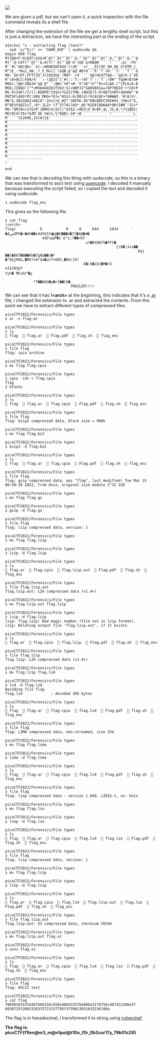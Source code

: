 <img src="img/challenge.png">

We are given a pdf, but we can't open it, a quick inspection with the file command reveals its a shell file.

After changing the extension of the file we get a lengthy shell script, but this is just a distraction, we have the interesting part at the ending of the script.
```shell
${echo} "x - extracting flag (text)"
  sed 's/^X//' << 'SHAR_EOF' | uudecode &&
begin 600 flag
M(3QA<F-H/@IF;&%G+R`@("`@("`@("`@,"`@("`@("`@("`@,"`@("`@,"`@
M("`@-C0T("`@("`Q,#(T("`@("`@8`K'<6D`&+RD@0`````!````,&(_-P4`
M``#\`69L86<``$)::#DQ05DF4UG'(\VD```=?___9]]9F_E#_OO_V?OYM_)_
M^]E_-*N=Z_XW__?_F_M=[[`!&QB.@`&@`#0!H`-`R``T`>H:``T-```T```&
M0-`&U!DT,FFTC3U'J>33U3U$`!M0T-`/4`````&@!HS4TT&@--`&@!H-J`VD
M`\H>@C3:F@9/4```:-!Z@JI^J`#(::`T:-!HT`T`::`T`:!D#"`T&@#)B!D#
M0&(:!@@!IB&1H`&@`@"``:QW<`%0^<#-`H'%O"!X""9>>CLAD.(^[PL6/A-B
ME6;]I0QU'(^*<M3A4G020JTX$V:S)<UBPJJ^GA05BX1&=/GP?0Q[D'+!CD+P
MV_K+I4K!/7/[]-KD0PR"2X$3<7S15]YM6_(0H3E!5-0!0@?S%M7+4@%KW"`W
M9TXF\AOG*PC:URG`MOO+*RJ="HSSJ-6/DB)$)!9J4C@F+*0#WWI-'H!8/V/.
MN"&.IB25D82>88[8^:1U<C>D_#Z*'38P5K.XK"R0U$BFCIM2#VV_(5N+2"$,
M^0E%Y%8Z1>T,:6*-JLZ>'\T^3?74((H3*_@S"H1E6[0DKAA*00(S#W`"JC<*
M6:^6M[N<>27G/R`1BRH($\$2[("$7&2->AHJ\X`#>0P,$L`J5,#,*/%1BD1!
MO!RC4\T6>?$ZM`$K_%W)%.%"0QR/-I#'<0`````````````!``````````L`
M`````%1204E,15(A(2$`````````````````````````````````````````
M````````````````````````````````````````````````````````````
M````````````````````````````````````````````````````````````
M````````````````````````````````````````````````````````````
M````````````````````````````````````````````````````````````
M````````````````````````````````````````````````````````````
M````````````````````````````````````````````````````````````
M````````````````````````````````````````````````````````````
M````````````````````````````````````````````````````````````
M````````````````````````````````````````````````````````````
,````````````````
`
end
```
We can see that is decoding this thing with uudecode, so this is a binary that was transformed to ascii text using [uuencode](https://linux.die.net/man/1/uuencode). I decoded it manually because executing the script failed, so i copied the text and decoded it using uudecode.
```shell
❯ uudecode flag_enc
```
This gives us the following file.
```shell
❯ cat flag
!<arch>
flag/           0           0     0     644     1024      `
�4ښOPh�~�4h��i4dY&SY�ͤg�C���4�7]�4@�4�
                 4Ɉ@!wpP�ż &^z;!��>bf
                                     ur�RtB8f%�ªFt�
                                                   {rB�˥J=s��
                                                             Kq|��[�9AT�B��Rk�7gN&��)�*
�"D$jR8&,�MX?cθ!$a�ur7>60V,�Rm![H!
                                  	E�:E�ibΞ�M�+3
e[$JA3p7
Yy%� 쀄\dz*�y

             *T��DAS�y�+]��C6�
                              TRAILER!!!⏎                                                                                                           
```
We can see that it has **!\<arch\>** at the beginning, this indicates that it's a [.ar](https://linux.die.net/man/1/ar) file, i changed the extension to .ar and extracted the contents. From this point we have to extract different types of compressed files.
```shell
picoCTF2022/Forensics/File types
❯ ar -x flag.ar

picoCTF2022/Forensics/File types
❯ ls
 flag   flag.ar   Flag.pdf   flag.sh   flag_enc

picoCTF2022/Forensics/File types
❯ file flag
flag: cpio archive

picoCTF2022/Forensics/File types
❯ mv flag flag.cpio

picoCTF2022/Forensics/File types
❯ cpio -idv < flag.cpio
flag
2 blocks

picoCTF2022/Forensics/File types
❯ ls
 flag   flag.ar   flag.cpio   Flag.pdf   flag.sh   flag_enc

picoCTF2022/Forensics/File types
❯ file flag
flag: bzip2 compressed data, block size = 900k

picoCTF2022/Forensics/File types
❯ mv flag flag.bz2

picoCTF2022/Forensics/File types
❯ bzip2 -d flag.bz2

picoCTF2022/Forensics/File types
❯ ls
 flag   flag.ar   flag.cpio   Flag.pdf   flag.sh   flag_enc

picoCTF2022/Forensics/File types
❯ file flag
flag: gzip compressed data, was "flag", last modified: Tue Mar 15 06:50:39 2022, from Unix, original size modulo 2^32 328

picoCTF2022/Forensics/File types
❯ mv flag flag.gz

picoCTF2022/Forensics/File types
❯ gzip -d flag.gz

picoCTF2022/Forensics/File types
❯ file flag
flag: lzip compressed data, version: 1

picoCTF2022/Forensics/File types
❯ mv flag flag.lzip

picoCTF2022/Forensics/File types
❯ lzip -d flag.lzip

picoCTF2022/Forensics/File types
❯ ls
 flag.ar   flag.cpio   flag.lzip.out   Flag.pdf   flag.sh   flag_enc

picoCTF2022/Forensics/File types
❯ file flag.lzip.out
flag.lzip.out: LZ4 compressed data (v1.4+)

picoCTF2022/Forensics/File types
❯ mv flag.lzip.out flag.lzip

picoCTF2022/Forensics/File types
❯ lzip -d flag.lzip
lzip: flag.lzip: Bad magic number (file not in lzip format).
lzip: Deleting output file 'flag.lzip.out', if it exists.

picoCTF2022/Forensics/File types
❯ ls
 flag.ar   flag.cpio   flag.lzip   Flag.pdf   flag.sh   flag_enc

picoCTF2022/Forensics/File types
❯ file flag.lzip
flag.lzip: LZ4 compressed data (v1.4+)

picoCTF2022/Forensics/File types
❯ mv flag.lzip flag.lz4

picoCTF2022/Forensics/File types
❯ lz4 -d flag.lz4
Decoding file flag
flag.lz4             : decoded 266 bytes

picoCTF2022/Forensics/File types
❯ ls
 flag   flag.ar   flag.cpio   flag.lz4   Flag.pdf   flag.sh   flag_enc

picoCTF2022/Forensics/File types
❯ file flag
flag: LZMA compressed data, non-streamed, size 254

picoCTF2022/Forensics/File types
❯ mv flag flag.lzma

picoCTF2022/Forensics/File types
❯ lzma -d flag.lzma

picoCTF2022/Forensics/File types
❯ ls
 flag   flag.ar   flag.cpio   flag.lz4   Flag.pdf   flag.sh   flag_enc

picoCTF2022/Forensics/File types
❯ file flag
flag: lzop compressed data - version 1.040, LZO1X-1, os: Unix

picoCTF2022/Forensics/File types
❯ mv flag flag.lzo

picoCTF2022/Forensics/File types
❯ lzop -d flag.lzo

picoCTF2022/Forensics/File types
❯ ls
 flag   flag.ar   flag.cpio   flag.lz4   flag.lzo   Flag.pdf   flag.sh   flag_enc

picoCTF2022/Forensics/File types
❯ file flag
flag: lzip compressed data, version: 1

picoCTF2022/Forensics/File types
❯ mv flag flag.lzip

picoCTF2022/Forensics/File types
❯ lzip -d flag.lzip

picoCTF2022/Forensics/File types
❯ ls
 flag.ar   flag.cpio   flag.lz4   flag.lzip.out   flag.lzo   Flag.pdf   flag.sh   flag_enc

picoCTF2022/Forensics/File types
❯ file flag.lzip.out
flag.lzip.out: XZ compressed data, checksum CRC64

picoCTF2022/Forensics/File types
❯ mv flag.lzip.out flag.xz

picoCTF2022/Forensics/File types
❯ unxz flag.xz

picoCTF2022/Forensics/File types
❯ ls
 flag   flag.ar   flag.cpio   flag.lz4   flag.lzo   Flag.pdf   flag.sh   flag_enc

picoCTF2022/Forensics/File types
❯ file flag
flag: ASCII text

picoCTF2022/Forensics/File types
❯ cat flag
7069636f4354467b66316c656e406d335f6d406e3170756c407431306e5f
6630725f3062326375723137795f37396230316332367d0a
```
The flag is in hexadecimal, i transformed it to string using [cyberchef](https://gchq.github.io/CyberChef/#recipe=From_Hex('Auto')&input=NzA2OTYzNmY0MzU0NDY3YjY2MzE2YzY1NmU0MDZkMzM1ZjZkNDA2ZTMxNzA3NTZjNDA3NDMxMzA2ZTVmCjY2MzA3MjVmMzA2MjMyNjM3NTcyMzEzNzc5NWYzNzM5NjIzMDMxNjMzMjM2N2QwYQ).

**The flag is: picoCTF{f1len@m3_m@n1pul@t10n_f0r_0b2cur17y_79b01c26}**
